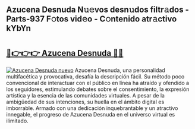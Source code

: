 ## Azucena Desnuda N𝚞𝚎vos desn𝚞dos filtr𝚊dos - Parts-937 F𝚘tos vid𝚎o - C𝚘ntenido atr𝚊ctivo kYbYn

# <h2><a href="http://mbbahs.tromn.icu/?c=Azucena+Desnuda">🔗👉👉👉 Azucena Desnuda 🔗🔗</a></h2>

[![Azucena Desnuda nuevo](https://i.imgur.com/pEAQMta.gif)](http://mbbahs.tromn.icu/?c=Azucena+Desnuda)
Azucena Desnuda, una personalidad multifacética y provocativa, desafía la descripción fácil. Su método poco convencional de interactuar con el público en línea ha atraído y ofendido a los seguidores, estimulando debates sobre el consentimiento, la expresión artística y la esencia de las comunidades virtuales. A pesar de la ambigüedad de sus intenciones, su huella en el ámbito digital es imborrable. Armado con una dedicación inquebrantable y un atractivo innegable, el progreso de Azucena Desnuda en el universo virtual es ilimitado.
